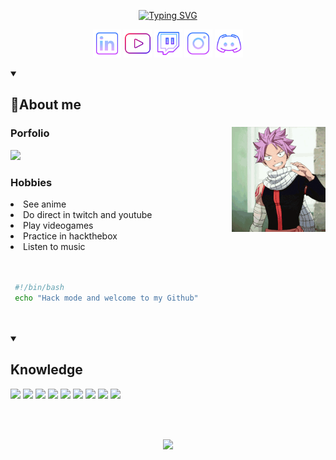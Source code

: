 <!-- Presentation -->
<p align="center">
  <a href="https://git.io/typing-svg">
    <img src="https://readme-typing-svg.demolab.com?font=Nerd+Fonts&pause=1000&color=FF0000&center=true&  vCenter=true&width=435&height=53&lines=Software+development;Ethical+Hacker" alt="Typing SVG" />
  </a>
</p>


<!-- Icons -->
<p align = "center">
  <!-- Linkedin -->
  <a href = 'https://www.linkedin.com/in/david-basantes-40bb97216/'><img alt = "linkedin" title= "Linkedin" src = "https://raw.githubusercontent.com/DAVIDS2405/DAVIDS2405/main/assets/linkedin.png" height = '45px'/></a>
  <!-- Youtube -->
  <a href = 'https://www.youtube.com/@d4vid924'><img alt="youtube" title= "Youtube" src="https://raw.githubusercontent.com/DAVIDS2405/DAVIDS2405/main/assets/youtube.webp" height='45px'/></a>
   <!-- Twitch -->
  <a href='https://www.twitch.tv/david2405s'><img alt="twitch" title= "Twitch" src="https://github.com/DAVIDS2405/DAVIDS2405/blob/main/assets/twitch.png?raw=true" height='45px'/></a>
  <!-- Instagram -->
  <a href='https://www.instagram.com/david2405s/'><img alt="instagram" title = "Instagram" src="https://raw.githubusercontent.com/DAVIDS2405/DAVIDS2405/main/assets/instagram.png" height='45px'/></a>
  <!-- Discord -->
  <a href='https://discord.gg/A8Uh2wsDSv'><img alt="discord" title = "Discord" src="https://raw.githubusercontent.com/DAVIDS2405/DAVIDS2405/main/assets/discord.png" height='45px'/></a>
</p>

<!-- About me -->
<details open> 
  
  <summary><h2>🌠About me</h2></summary>
  <img width="150" alt="GIF" align="right" src="https://raw.githubusercontent.com/DAVIDS2405/DAVIDS2405/main/assets/natsu.gif">
  <h3>Porfolio</h3>
  <p>
    <a href = "https://davids2405.github.io/Portfolio/"> 
      <img src="https://img.shields.io/badge/Porfolio-ff0000?&style=for-the-badge&logoColor=white" />
    </a>
  </p>
  <h3>Hobbies</h3>
  <li>See anime</li>
  <li>Do direct in twitch and youtube</li>
  <li>Play videogames</li>
  <li>Practice in hackthebox</li>
  <li>Listen to music</li>
  
</details>
</br>
</br>

<!--presentation in bash -->
```bash 
 #!/bin/bash
 echo "Hack mode and welcome to my Github"
```
</br>
</br>

<details open> 
  <summary><h2>Knowledge</h2></summary>
  <p aling = "center">
  <!-- HTML -->
  <img src="https://img.shields.io/badge/HTML-e06b12?style=for-the-badge&logo=html5&logoColor=white" />
  <!-- CSS -->
  <img src="https://img.shields.io/badge/CSS-1283e0?&style=for-the-badge&logo=css3&logoColor=white" />
  <!-- Python -->
  <img src="https://img.shields.io/badge/Python-ff0000?&style=for-the-badge&logo=python&logoColor=white" />
  <img src="https://img.shields.io/badge/C++-000000?&style=for-the-badge&logo=cplusplus&logoColor=white" />
  <img src="https://img.shields.io/badge/MYSQL-800080?&style=for-the-badge&logo=mysql&logoColor=white" />
   <img src="https://img.shields.io/badge/Linux-e06b12?&style=for-the-badge&logo=linux&logoColor=white" />
   <img src="https://img.shields.io/badge/Windows-87ceeb?&style=for-the-badge&logo=windows&logoColor=white" />
   <img src="https://img.shields.io/badge/Git-800080?&style=for-the-badge&logo=git&logoColor=white" />
   <img src="https://img.shields.io/badge/GitHub-000000?&style=for-the-badge&logo=github&logoColor=white" />
  </p>

</details>
</br>
</br>
<!--Github stats -->
<p align="center" >  
  <a href="https://github.com/anuraghazra/github-readme-stats">
<img  src="https://github-readme-stats.vercel.app/api?username=DAVIDS2405&&show_icons=true&&count_private=true&&bg_color=000000&&text_color=E02C2C&&icon_color=F1F1F1&&border_color=BC020A&&border_radius=5&&title_color=F1F1F1"/>
  </a>
</p>





